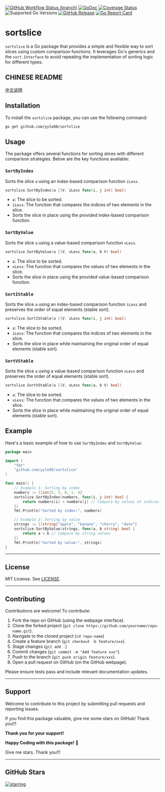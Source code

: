 [![GitHub Workflow Status (branch)](https://img.shields.io/github/actions/workflow/status/yyle88/sortslice/release.yml?branch=main&label=BUILD)](https://github.com/yyle88/sortslice/actions/workflows/release.yml?query=branch%3Amain)
[![GoDoc](https://pkg.go.dev/badge/github.com/yyle88/sortslice)](https://pkg.go.dev/github.com/yyle88/sortslice)
[![Coverage Status](https://img.shields.io/coveralls/github/yyle88/sortslice/master.svg)](https://coveralls.io/github/yyle88/sortslice?branch=main)
![Supported Go Versions](https://img.shields.io/badge/Go-1.22%2C%201.23-lightgrey.svg)
[![GitHub Release](https://img.shields.io/github/release/yyle88/sortslice.svg)](https://github.com/yyle88/sortslice/releases)
[![Go Report Card](https://goreportcard.com/badge/github.com/yyle88/sortslice)](https://goreportcard.com/report/github.com/yyle88/sortslice)

# sortslice

`sortslice` is a Go package that provides a simple and flexible way to sort slices using custom comparison functions. It leverages Go's generics and the `sort.Interface` to avoid repeating the implementation of sorting logic for different types.

## CHINESE README

[中文说明](README.zh.md)

## Installation

To install the `sortslice` package, you can use the following command:

```bash
go get github.com/yyle88/sortslice
```

## Usage

The package offers several functions for sorting slices with different comparison strategies. Below are the key functions available:

### `SortByIndex`

Sorts the slice `a` using an index-based comparison function `iLess`.

```go
sortslice.SortByIndex(a []V, iLess func(i, j int) bool)
```

- `a`: The slice to be sorted.
- `iLess`: The function that compares the indices of two elements in the slice.
- Sorts the slice in place using the provided index-based comparison function.

### `SortByValue`

Sorts the slice `a` using a value-based comparison function `vLess`.

```go
sortslice.SortByValue(a []V, vLess func(a, b V) bool)
```

- `a`: The slice to be sorted.
- `vLess`: The function that compares the values of two elements in the slice.
- Sorts the slice in place using the provided value-based comparison function.

### `SortIStable`

Sorts the slice `a` using an index-based comparison function `iLess` and preserves the order of equal elements (stable sort).

```go
sortslice.SortIStable(a []V, iLess func(i, j int) bool)
```

- `a`: The slice to be sorted.
- `iLess`: The function that compares the indices of two elements in the slice.
- Sorts the slice in place while maintaining the original order of equal elements (stable sort).

### `SortVStable`

Sorts the slice `a` using a value-based comparison function `vLess` and preserves the order of equal elements (stable sort).

```go
sortslice.SortVStable(a []V, vLess func(a, b V) bool)
```

- `a`: The slice to be sorted.
- `vLess`: The function that compares the values of two elements in the slice.
- Sorts the slice in place while maintaining the original order of equal elements (stable sort).

## Example

Here's a basic example of how to use `SortByIndex` and `SortByValue`:

```go
package main

import (
	"fmt"
	"github.com/yyle88/sortslice"
)

func main() {
	// Example 1: Sorting by index
	numbers := []int{5, 3, 8, 1, 4}
	sortslice.SortByIndex(numbers, func(i, j int) bool {
		return numbers[i] < numbers[j] // Compare by values at indices
	})
	fmt.Println("Sorted by index:", numbers)

	// Example 2: Sorting by value
	strings := []string{"apple", "banana", "cherry", "date"}
	sortslice.SortByValue(strings, func(a, b string) bool {
		return a < b // Compare by string values
	})
	fmt.Println("Sorted by value:", strings)
}
```

---

## License

MIT License. See [LICENSE](LICENSE).

---

## Contributing

Contributions are welcome! To contribute:

1. Fork the repo on GitHub (using the webpage interface).
2. Clone the forked project (`git clone https://github.com/yourname/repo-name.git`).
3. Navigate to the cloned project (`cd repo-name`)
4. Create a feature branch (`git checkout -b feature/xxx`).
5. Stage changes (`git add .`)
6. Commit changes (`git commit -m "Add feature xxx"`).
7. Push to the branch (`git push origin feature/xxx`).
8. Open a pull request on GitHub (on the GitHub webpage).

Please ensure tests pass and include relevant documentation updates.

---

## Support

Welcome to contribute to this project by submitting pull requests and reporting issues.

If you find this package valuable, give me some stars on GitHub! Thank you!!!

**Thank you for your support!**

**Happy Coding with this package!** 🎉

Give me stars. Thank you!!!

---

## GitHub Stars

[![starring](https://starchart.cc/yyle88/sortslice.svg?variant=adaptive)](https://starchart.cc/yyle88/sortslice)
